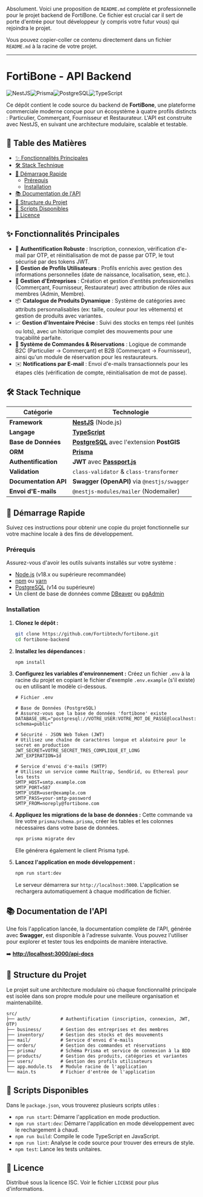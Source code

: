 Absolument. Voici une proposition de `README.md` complète et professionnelle pour le projet backend de FortiBone. Ce fichier est crucial car il sert de porte d'entrée pour tout développeur (y compris votre futur vous) qui rejoindra le projet.

Vous pouvez copier-coller ce contenu directement dans un fichier `README.md` à la racine de votre projet.

---

# FortiBone - API Backend

![NestJS](https://img.shields.io/badge/NestJS-%23E0234E.svg?style=for-the-badge&logo=nestjs&logoColor=white)![Prisma](https://img.shields.io/badge/Prisma-%232D3748.svg?style=for-the-badge&logo=prisma&logoColor=white)![PostgreSQL](https://img.shields.io/badge/PostgreSQL-%23316192.svg?style=for-the-badge&logo=postgresql&logoColor=white)![TypeScript](https://img.shields.io/badge/TypeScript-%23007ACC.svg?style=for-the-badge&logo=typescript&logoColor=white)

Ce dépôt contient le code source du backend de **FortiBone**, une plateforme commerciale moderne conçue pour un écosystème à quatre profils distincts : Particulier, Commerçant, Fournisseur et Restaurateur. L'API est construite avec NestJS, en suivant une architecture modulaire, scalable et testable.

## 📖 Table des Matières

- [✨ Fonctionnalités Principales](#-fonctionnalités-principales)
- [🛠️ Stack Technique](#️-stack-technique)
- [🚀 Démarrage Rapide](#-démarrage-rapide)
  - [Prérequis](#prérequis)
  - [Installation](#installation)
- [📚 Documentation de l'API](#-documentation-de-lapi)
- [📂 Structure du Projet](#-structure-du-projet)
- [📜 Scripts Disponibles](#-scripts-disponibles)
- [📄 Licence](#-licence)

## ✨ Fonctionnalités Principales

-   🔐 **Authentification Robuste** : Inscription, connexion, vérification d'e-mail par OTP, et réinitialisation de mot de passe par OTP, le tout sécurisé par des tokens JWT.
-   👥 **Gestion de Profils Utilisateurs** : Profils enrichis avec gestion des informations personnelles (date de naissance, localisation, sexe, etc.).
-   🏢 **Gestion d'Entreprises** : Création et gestion d'entités professionnelles (Commerçant, Fournisseur, Restaurateur) avec attribution de rôles aux membres (Admin, Membre).
-   📦 **Catalogue de Produits Dynamique** : Système de catégories avec attributs personnalisables (ex: taille, couleur pour les vêtements) et gestion de produits avec variantes.
-   📈 **Gestion d'Inventaire Précise** : Suivi des stocks en temps réel (unités ou lots), avec un historique complet des mouvements pour une traçabilité parfaite.
-   🛒 **Système de Commandes & Réservations** : Logique de commande B2C (Particulier -> Commerçant) et B2B (Commerçant -> Fournisseur), ainsi qu'un module de réservation pour les restaurateurs.
-   ✉️ **Notifications par E-mail** : Envoi d'e-mails transactionnels pour les étapes clés (vérification de compte, réinitialisation de mot de passe).

## 🛠️ Stack Technique

| Catégorie       | Technologie                                                                  |
| --------------- | ---------------------------------------------------------------------------- |
| **Framework**   | [**NestJS**](https://nestjs.com/) (Node.js)                                  |
| **Langage**     | [**TypeScript**](https://www.typescriptlang.org/)                            |
| **Base de Données** | [**PostgreSQL**](https://www.postgresql.org/) avec l'extension **PostGIS** |
| **ORM**         | [**Prisma**](https://www.prisma.io/)                                         |
| **Authentification** | **JWT** avec [**Passport.js**](http://www.passportjs.org/)               |
| **Validation**  | `class-validator` & `class-transformer`                                      |
| **Documentation API** | **Swagger (OpenAPI)** via `@nestjs/swagger`                            |
| **Envoi d'E-mails** | `@nestjs-modules/mailer` (Nodemailer)                                      |

## 🚀 Démarrage Rapide

Suivez ces instructions pour obtenir une copie du projet fonctionnelle sur votre machine locale à des fins de développement.

### Prérequis

Assurez-vous d'avoir les outils suivants installés sur votre système :

-   [Node.js](https://nodejs.org/en/) (v18.x ou supérieure recommandée)
-   [npm](https://www.npmjs.com/) ou [yarn](https://yarnpkg.com/)
-   [PostgreSQL](https://www.postgresql.org/download/) (v14 ou supérieure)
-   Un client de base de données comme [DBeaver](https://dbeaver.io/) ou [pgAdmin](https://www.pgadmin.org/)

### Installation

1.  **Clonez le dépôt :**
    ```bash
    git clone https://github.com/Fortibtech/fortibone.git
    cd fortibone-backend
    ```

2.  **Installez les dépendances :**
    ```bash
    npm install
    ```

3.  **Configurez les variables d'environnement :**
    Créez un fichier `.env` à la racine du projet en copiant le fichier d'exemple `.env.example` (s'il existe) ou en utilisant le modèle ci-dessous.

    ```env
    # Fichier .env

    # Base de Données (PostgreSQL)
    # Assurez-vous que la base de données 'fortibone' existe
    DATABASE_URL="postgresql://VOTRE_USER:VOTRE_MOT_DE_PASSE@localhost:5432/fortibone?schema=public"

    # Sécurité - JSON Web Token (JWT)
    # Utilisez une chaîne de caractères longue et aléatoire pour le secret en production
    JWT_SECRET=VOTRE_SECRET_TRES_COMPLIQUE_ET_LONG
    JWT_EXPIRATION=1d

    # Service d'envoi d'e-mails (SMTP)
    # Utilisez un service comme Mailtrap, SendGrid, ou Ethereal pour les tests
    SMTP_HOST=smtp.example.com
    SMTP_PORT=587
    SMTP_USER=user@example.com
    SMTP_PASS=your-smtp-password
    SMTP_FROM=noreply@fortibone.com
    ```

4.  **Appliquez les migrations de la base de données :**
    Cette commande va lire votre `prisma/schema.prisma`, créer les tables et les colonnes nécessaires dans votre base de données.
    ```bash
    npx prisma migrate dev
    ```
    Elle générera également le client Prisma typé.

5.  **Lancez l'application en mode développement :**
    ```bash
    npm run start:dev
    ```
    Le serveur démarrera sur `http://localhost:3000`. L'application se rechargera automatiquement à chaque modification de fichier.

## 📚 Documentation de l'API

Une fois l'application lancée, la documentation complète de l'API, générée avec **Swagger**, est disponible à l'adresse suivante. Vous pouvez l'utiliser pour explorer et tester tous les endpoints de manière interactive.

➡️ **[http://localhost:3000/api-docs](http://localhost:3000/api-docs)**

## 📂 Structure du Projet

Le projet suit une architecture modulaire où chaque fonctionnalité principale est isolée dans son propre module pour une meilleure organisation et maintenabilité.

```
src/
├── auth/           # Authentification (inscription, connexion, JWT, OTP)
├── business/       # Gestion des entreprises et des membres
├── inventory/      # Gestion des stocks et des mouvements
├── mail/           # Service d'envoi d'e-mails
├── orders/         # Gestion des commandes et réservations
├── prisma/         # Schéma Prisma et service de connexion à la BDD
├── products/       # Gestion des produits, catégories et variantes
├── users/          # Gestion des profils utilisateurs
├── app.module.ts   # Module racine de l'application
└── main.ts         # Fichier d'entrée de l'application
```

## 📜 Scripts Disponibles

Dans le `package.json`, vous trouverez plusieurs scripts utiles :

-   `npm run start`: Démarre l'application en mode production.
-   `npm run start:dev`: Démarre l'application en mode développement avec le rechargement à chaud.
-   `npm run build`: Compile le code TypeScript en JavaScript.
-   `npm run lint`: Analyse le code source pour trouver des erreurs de style.
-   `npm test`: Lance les tests unitaires.

## 📄 Licence

Distribué sous la licence ISC. Voir le fichier `LICENSE` pour plus d'informations.